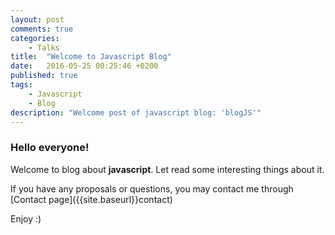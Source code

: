 ```yaml
---
layout: post
comments: true
categories:
    - Talks
title:  "Welcome to Javascript Blog"
date:   2016-05-25 00:25:46 +0200
published: true
tags: 
    - Javascript
    - Blog
description: "Welcome post of javascript blog: 'blogJS'"
---
```

### Hello everyone! 

Welcome to blog about **javascript**.
Let read some interesting things about it.
<!--more-->If you have any proposals or questions, you may contact me through [Contact page]({{site.baseurl}}contact)

Enjoy :)
